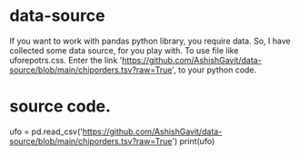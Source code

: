 # data-source
If you want to work with pandas python library, you require data.
So, I have collected some data source, for you play with.
To use file like uforepotrs.css.
Enter the link 'https://github.com/AshishGavit/data-source/blob/main/chiporders.tsv?raw=True', to your python code.
# source code.
ufo = pd.read_csv('https://github.com/AshishGavit/data-source/blob/main/chiporders.tsv?raw=True')
print(ufo)
